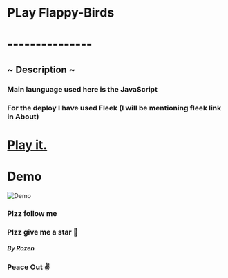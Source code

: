 # PLay Flappy-Birds 
# ---------------
## ~ Description ~
### Main launguage used here is the **JavaScript**
### For the deploy I have used Fleek (I will be mentioning fleek link in About)

# [Play it.](https://ipfs.fleek.co/ipfs/QmeeNv4TSGFfgF5kFYM1NyPXKHe2CQhHGyrZV94XfQsGFc/Flappy-birds/)
# Demo
![Demo](https://user-images.githubusercontent.com/44725090/67148880-e7dba280-f2a4-11e9-8dbf-d154842ee0cf.gif)

### Plzz follow me
### Plzz give me a star 🎇


##### By Rozen

### Peace Out ✌
